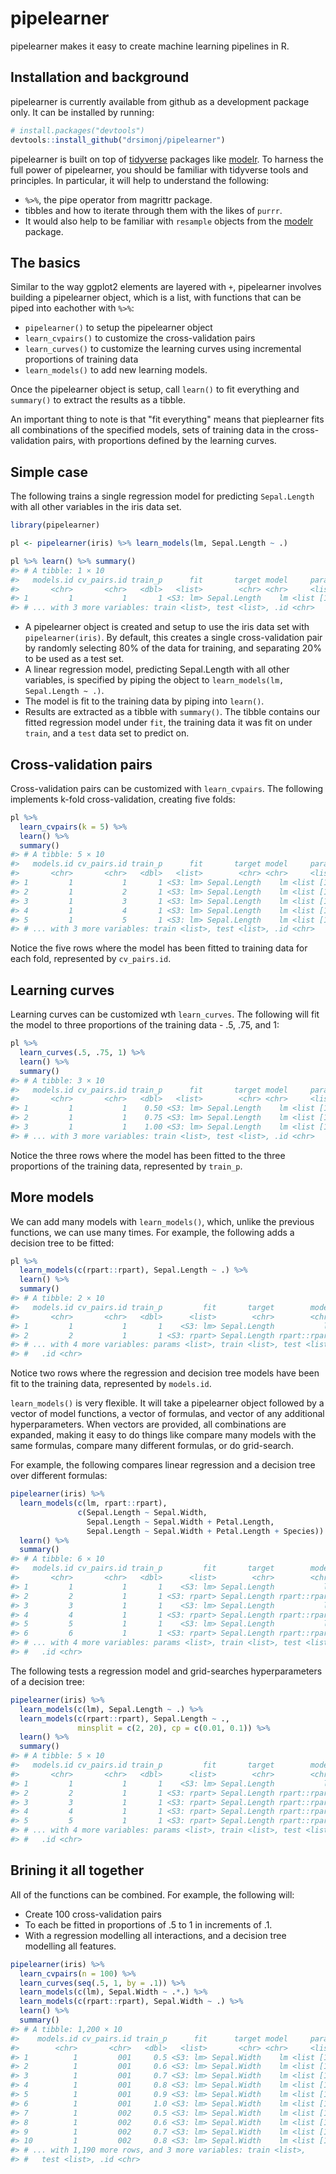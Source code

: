 pipelearner
================

<!-- README.md is generated from README.Rmd. Please edit that file -->
pipelearner makes it easy to create machine learning pipelines in R.

Installation and background
---------------------------

pipelearner is currently available from github as a development package only. It can be installed by running:

``` r
# install.packages("devtools")
devtools::install_github("drsimonj/pipelearner")
```

pipelearner is built on top of [tidyverse](https://github.com/tidyverse/tidyverse) packages like [modelr](https://github.com/hadley/modelr). To harness the full power of pipelearner, you should be familiar with tidyverse tools and principles. In particular, it will help to understand the following:

-   `%>%`, the pipe operator from magrittr package.
-   tibbles and how to iterate through them with the likes of `purrr`.
-   It would also help to be familiar with `resample` objects from the [modelr](https://github.com/hadley/modelr) package.

The basics
----------

Similar to the way ggplot2 elements are layered with `+`, pipelearner involves building a pipelearner object, which is a list, with functions that can be piped into eachother with `%>%`:

-   `pipelearner()` to setup the pipelearner object
-   `learn_cvpairs()` to customize the cross-validation pairs
-   `learn_curves()` to customize the learning curves using incremental proportions of training data
-   `learn_models()` to add new learning models.

Once the pipelearner object is setup, call `learn()` to fit everything and `summary()` to extract the results as a tibble.

An important thing to note is that "fit everything" means that pieplearner fits all combinations of the specified models, sets of training data in the cross-validation pairs, with proportions defined by the learning curves.

Simple case
-----------

The following trains a single regression model for predicting `Sepal.Length` with all other variables in the iris data set.

``` r
library(pipelearner)

pl <- pipelearner(iris) %>% learn_models(lm, Sepal.Length ~ .)

pl %>% learn() %>% summary()
#> # A tibble: 1 × 10
#>   models.id cv_pairs.id train_p      fit       target model     params
#>       <chr>       <chr>   <dbl>   <list>        <chr> <chr>     <list>
#> 1         1           1       1 <S3: lm> Sepal.Length    lm <list [1]>
#> # ... with 3 more variables: train <list>, test <list>, .id <chr>
```

-   A pipelearner object is created and setup to use the iris data set with `pipelearner(iris)`. By default, this creates a single cross-validation pair by randomly selecting 80% of the data for training, and separating 20% to be used as a test set.
-   A linear regression model, predicting Sepal.Length with all other variables, is specified by piping the object to `learn_models(lm, Sepal.Length ~ .)`.
-   The model is fit to the training data by piping into `learn()`.
-   Results are extracted as a tibble with `summary()`. The tibble contains our fitted regression model under `fit`, the training data it was fit on under `train`, and a `test` data set to predict on.

Cross-validation pairs
----------------------

Cross-validation pairs can be customized with `learn_cvpairs`. The following implements k-fold cross-validation, creating five folds:

``` r
pl %>%
  learn_cvpairs(k = 5) %>% 
  learn() %>% 
  summary()
#> # A tibble: 5 × 10
#>   models.id cv_pairs.id train_p      fit       target model     params
#>       <chr>       <chr>   <dbl>   <list>        <chr> <chr>     <list>
#> 1         1           1       1 <S3: lm> Sepal.Length    lm <list [1]>
#> 2         1           2       1 <S3: lm> Sepal.Length    lm <list [1]>
#> 3         1           3       1 <S3: lm> Sepal.Length    lm <list [1]>
#> 4         1           4       1 <S3: lm> Sepal.Length    lm <list [1]>
#> 5         1           5       1 <S3: lm> Sepal.Length    lm <list [1]>
#> # ... with 3 more variables: train <list>, test <list>, .id <chr>
```

Notice the five rows where the model has been fitted to training data for each fold, represented by `cv_pairs.id`.

Learning curves
---------------

Learning curves can be customized wth `learn_curves`. The following will fit the model to three proportions of the training data - .5, .75, and 1:

``` r
pl %>% 
  learn_curves(.5, .75, 1) %>% 
  learn() %>% 
  summary()
#> # A tibble: 3 × 10
#>   models.id cv_pairs.id train_p      fit       target model     params
#>       <chr>       <chr>   <dbl>   <list>        <chr> <chr>     <list>
#> 1         1           1    0.50 <S3: lm> Sepal.Length    lm <list [1]>
#> 2         1           1    0.75 <S3: lm> Sepal.Length    lm <list [1]>
#> 3         1           1    1.00 <S3: lm> Sepal.Length    lm <list [1]>
#> # ... with 3 more variables: train <list>, test <list>, .id <chr>
```

Notice the three rows where the model has been fitted to the three proportions of the training data, represented by `train_p`.

More models
-----------

We can add many models with `learn_models()`, which, unlike the previous functions, we can use many times. For example, the following adds a decision tree to be fitted:

``` r
pl %>% 
  learn_models(c(rpart::rpart), Sepal.Length ~ .) %>% 
  learn() %>% 
  summary()
#> # A tibble: 2 × 10
#>   models.id cv_pairs.id train_p         fit       target        model
#>       <chr>       <chr>   <dbl>      <list>        <chr>        <chr>
#> 1         1           1       1    <S3: lm> Sepal.Length           lm
#> 2         2           1       1 <S3: rpart> Sepal.Length rpart::rpart
#> # ... with 4 more variables: params <list>, train <list>, test <list>,
#> #   .id <chr>
```

Notice two rows where the regression and decision tree models have been fit to the training data, represented by `models.id`.

`learn_models()` is very flexible. It will take a pipelearner object followed by a vector of model functions, a vector of formulas, and vector of any additional hyperparameters. When vectors are provided, all combinations are expanded, making it easy to do things like compare many models with the same formulas, compare many different formulas, or do grid-search.

For example, the following compares linear regression and a decision tree over different formulas:

``` r
pipelearner(iris) %>%
  learn_models(c(lm, rpart::rpart),
               c(Sepal.Length ~ Sepal.Width,
                 Sepal.Length ~ Sepal.Width + Petal.Length,
                 Sepal.Length ~ Sepal.Width + Petal.Length + Species)) %>% 
  learn() %>% 
  summary()
#> # A tibble: 6 × 10
#>   models.id cv_pairs.id train_p         fit       target        model
#>       <chr>       <chr>   <dbl>      <list>        <chr>        <chr>
#> 1         1           1       1    <S3: lm> Sepal.Length           lm
#> 2         2           1       1 <S3: rpart> Sepal.Length rpart::rpart
#> 3         3           1       1    <S3: lm> Sepal.Length           lm
#> 4         4           1       1 <S3: rpart> Sepal.Length rpart::rpart
#> 5         5           1       1    <S3: lm> Sepal.Length           lm
#> 6         6           1       1 <S3: rpart> Sepal.Length rpart::rpart
#> # ... with 4 more variables: params <list>, train <list>, test <list>,
#> #   .id <chr>
```

The following tests a regression model and grid-searches hyperparameters of a decision tree:

``` r
pipelearner(iris) %>%
  learn_models(c(lm), Sepal.Length ~ .) %>% 
  learn_models(c(rpart::rpart), Sepal.Length ~ .,
               minsplit = c(2, 20), cp = c(0.01, 0.1)) %>% 
  learn() %>% 
  summary()
#> # A tibble: 5 × 10
#>   models.id cv_pairs.id train_p         fit       target        model
#>       <chr>       <chr>   <dbl>      <list>        <chr>        <chr>
#> 1         1           1       1    <S3: lm> Sepal.Length           lm
#> 2         2           1       1 <S3: rpart> Sepal.Length rpart::rpart
#> 3         3           1       1 <S3: rpart> Sepal.Length rpart::rpart
#> 4         4           1       1 <S3: rpart> Sepal.Length rpart::rpart
#> 5         5           1       1 <S3: rpart> Sepal.Length rpart::rpart
#> # ... with 4 more variables: params <list>, train <list>, test <list>,
#> #   .id <chr>
```

Brining it all together
-----------------------

All of the functions can be combined. For example, the following will:

-   Create 100 cross-validation pairs
-   To each be fitted in proportions of .5 to 1 in increments of .1.
-   With a regression modelling all interactions, and a decision tree modelling all features.

``` r
pipelearner(iris) %>% 
  learn_cvpairs(n = 100) %>% 
  learn_curves(seq(.5, 1, by = .1)) %>% 
  learn_models(c(lm), Sepal.Width ~ .*.) %>% 
  learn_models(c(rpart::rpart), Sepal.Width ~ .) %>% 
  learn() %>% 
  summary()
#> # A tibble: 1,200 × 10
#>    models.id cv_pairs.id train_p      fit      target model     params
#>        <chr>       <chr>   <dbl>   <list>       <chr> <chr>     <list>
#> 1          1         001     0.5 <S3: lm> Sepal.Width    lm <list [1]>
#> 2          1         001     0.6 <S3: lm> Sepal.Width    lm <list [1]>
#> 3          1         001     0.7 <S3: lm> Sepal.Width    lm <list [1]>
#> 4          1         001     0.8 <S3: lm> Sepal.Width    lm <list [1]>
#> 5          1         001     0.9 <S3: lm> Sepal.Width    lm <list [1]>
#> 6          1         001     1.0 <S3: lm> Sepal.Width    lm <list [1]>
#> 7          1         002     0.5 <S3: lm> Sepal.Width    lm <list [1]>
#> 8          1         002     0.6 <S3: lm> Sepal.Width    lm <list [1]>
#> 9          1         002     0.7 <S3: lm> Sepal.Width    lm <list [1]>
#> 10         1         002     0.8 <S3: lm> Sepal.Width    lm <list [1]>
#> # ... with 1,190 more rows, and 3 more variables: train <list>,
#> #   test <list>, .id <chr>
```
